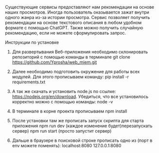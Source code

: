 Существующие сервисы предоставляют нам рекомендации на основе наших просмотров. Иногда пользователь оказывается зажат внутри одного жанра из-за истории просмотра.
Сервис позволяет получить рекомендации на основе текстового описания в любом удобном формате с помощью ChatGPT. Также можно получить случайную рекомендацию, если не можете сформулировать запрос.


Инструкции по установке
1. Для развертывания Веб-приложения необходимо склонировать репозиторий с помощью команды в терминале 
git clone https://github.com/Yprosha/web_miem.git
2. Далее необходимо подготовить окружение для работы всех модулей. Для этого прописываем команду:
pip install -r requirements.txt
3. А так же скачать и установить node.js по ссылке: https://nodejs.org/en/download. Убедиться, что все установилось корректно можно с помощью команды:
node -v 
3. В терминале в корне проекта прописываем
npm install
4. После установки там же прописать запуск скрипта для старта приложения
npm run dev (каждое изменение будет)перезапускать сервер) 
    	npm run start (просто запустит сервер) 

5. Дальше в браузере в поисковой строке прописать одно из (порт в env можете поменять): 
    	localhost:8080 
    	127.0.0.1:8080


